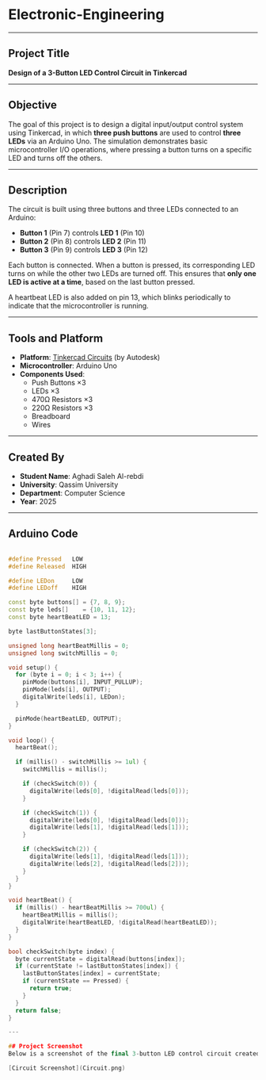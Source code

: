 # Electronic-Engineering

---

## Project Title  
**Design of a 3-Button LED Control Circuit in Tinkercad**

---

## Objective  
The goal of this project is to design a digital input/output control system using Tinkercad, in which **three push buttons** are used to control **three LEDs** via an Arduino Uno. The simulation demonstrates basic microcontroller I/O operations, where pressing a button turns on a specific LED and turns off the others.

---

## Description  
The circuit is built using three buttons and three LEDs connected to an Arduino:

- **Button 1** (Pin 7) controls **LED 1** (Pin 10)  
- **Button 2** (Pin 8) controls **LED 2** (Pin 11)  
- **Button 3** (Pin 9) controls **LED 3** (Pin 12)

Each button is connected. When a button is pressed, its corresponding LED turns on while the other two LEDs are turned off. This ensures that **only one LED is active at a time**, based on the last button pressed.

A heartbeat LED is also added on pin 13, which blinks periodically to indicate that the microcontroller is running.

---

## Tools and Platform  
- **Platform**: [Tinkercad Circuits](https://www.tinkercad.com) (by Autodesk)  
- **Microcontroller**: Arduino Uno  
- **Components Used**:
  - Push Buttons ×3  
  - LEDs ×3  
  - 470Ω Resistors ×3
  - 220Ω Resistors ×3
  - Breadboard  
  - Wires

---

## Created By  
- **Student Name**: Aghadi Saleh Al-rebdi  
- **University**: Qassim University  
- **Department**: Computer Science  
- **Year**: 2025  

---

## Arduino Code

```cpp

#define Pressed   LOW
#define Released  HIGH

#define LEDon     LOW
#define LEDoff    HIGH

const byte buttons[] = {7, 8, 9};
const byte leds[]    = {10, 11, 12};
const byte heartBeatLED = 13;

byte lastButtonStates[3];

unsigned long heartBeatMillis = 0;
unsigned long switchMillis = 0;

void setup() {
  for (byte i = 0; i < 3; i++) {
    pinMode(buttons[i], INPUT_PULLUP);
    pinMode(leds[i], OUTPUT);
    digitalWrite(leds[i], LEDon);
  }

  pinMode(heartBeatLED, OUTPUT);
}

void loop() {
  heartBeat();

  if (millis() - switchMillis >= 1ul) {
    switchMillis = millis();

    if (checkSwitch(0)) {
      digitalWrite(leds[0], !digitalRead(leds[0]));
    }

    if (checkSwitch(1)) {
      digitalWrite(leds[0], !digitalRead(leds[0]));
      digitalWrite(leds[1], !digitalRead(leds[1]));
    }

    if (checkSwitch(2)) {
      digitalWrite(leds[1], !digitalRead(leds[1]));
      digitalWrite(leds[2], !digitalRead(leds[2]));
    }
  }
}

void heartBeat() {
  if (millis() - heartBeatMillis >= 700ul) {
    heartBeatMillis = millis();
    digitalWrite(heartBeatLED, !digitalRead(heartBeatLED));
  }
}

bool checkSwitch(byte index) {
  byte currentState = digitalRead(buttons[index]);
  if (currentState != lastButtonStates[index]) {
    lastButtonStates[index] = currentState;
    if (currentState == Pressed) {
      return true;
    }
  }
  return false;
}

---

## Project Screenshot  
Below is a screenshot of the final 3-button LED control circuit created in Tinkercad:

[Circuit Screenshot](Circuit.png)


